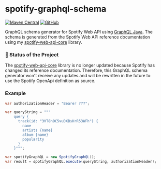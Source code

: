 # spotify-graphql-schema

[![Maven Central](https://img.shields.io/maven-central/v/de.sonallux.spotify/spotify-graphql-schema)](https://search.maven.org/search?q=g:%22de.sonallux.spotify%22%20AND%20a:%22spotify-graphql-schema%22)
[![GitHub](https://img.shields.io/github/license/sonallux/spotify-graphql)](https://github.com/sonallux/spotify-graphql/blob/master/LICENSE)

GraphQL schema generator for Spotify Web API using [GraphQL Java](https://www.graphql-java.com). The schema is generated from the Spotify Web API reference documentation using my [spotify-web-api-core](https://github.com/sonallux/spotify-web-api) library.

### :construction: Status of the Project
The [spotify-web-api-core](https://github.com/sonallux/spotify-web-api) library is no longer updated because Spotify has changed its reference documentation.
Therefore, this GraphQL schema generator won't receive any updates and will be rewritten in the future to use the Spotify OpenApi definition as source.

### Example
````java
var authorizationHeader = "Bearer ???";

var queryString = """
    query {
      track(id: "3VT8hOC5vuDXBsHrR53WFh") {
        name
        artists {name}
        album {name}
        popularity
      }
    }""";

var spotifyGraphQL = new SpotifyGraphQL();
var result = spotifyGraphQL.execute(queryString, authorizationHeader);
````
